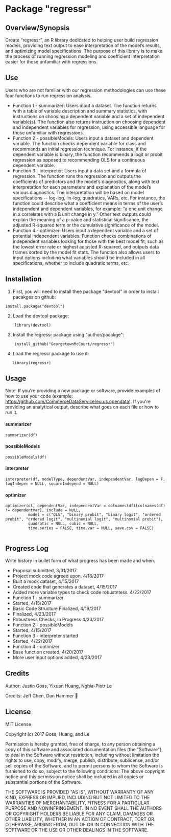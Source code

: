 # Package "regressr"


## Overview/Synopsis
 Create “regressr”, an R library dedicated to helping user build regression models, providing text output to ease interpretation of the model’s results, and optimizing model specifications. The purpose of this library is to make the process of running regression modeling and coefficient interpretation easier for those unfamiliar with regressions.

## Use
Users who are not familiar with our regression methodologies can use these four functions to run regression analysis.
* Function 1 - summarizer: Users input a dataset. The function returns with a table of variable description and summary statistics, with instructions on choosing a dependent variable and a set of independent variable(s). The function also returns instruction on choosing dependent and independent variables for regression, using accessible language for those unfamiliar with regressions.
* Function 2 - possibleModels: Users input a dataset and dependent variable. The function checks dependent variable for class and recommends an initial regression technique. For instance, if the dependent variable is binary, the function recommends a logit or probit regression as opposed to recommending OLS for a continuous dependent variable.
* Function 3 - interpreter: Users input a data set and a formula of regression. The function runs the regression and outputs the coefficients of predictors and the model’s diagnostics, along with text interpretation for each parameters and explanation of the model’s various diagnostics. The interpretation will be based on model specifications -- log-log, lin-log, quadratics, VARs, etc. For instance, the function could describe what a coefficient means in terms of the user’s independent and dependent variables, for example: “a one unit change in x correlates with a B unit change in y.” Other text outputs could explain the meaning of a p-value and statistical significance, the adjusted R-squared term or the cumulative significance of the model.
* Function 4 - optimizer: Users input a dependent variable and a set of potential independent variables. Function checks combinations of independent variables looking for those with the best model fit, such as the lowest error rate or highest adjusted R-squared, and outputs data frames sorted by the model fit stats. The function also allows users to input options including what variables should be included in all specifications, whether to include quadratic terms, etc.


## Installation
 1. First, you will need to install thee package "devtool" in order to install pacakges on github:
```
install.package("devtool")
```
 2. Load the devtool package:    
```
    library(devtool)
```
 3. Install the regressr package using "author/pacakge":
```
    install_github("GeorgetownMcCourt/regressr")
```
 4. Load the regressr package to use it:
 ```
    library(regressr)
 ```

## Usage
Note: If you're providing a new package or software, provide examples of how to use your code (example: https://github.com/CommerceDataService/eu.us.opendata). If you're providing an analytical output, describe what goes on each file or how to run it.
#### summarizer
```
summarizer(df)
```
#### possibleModels
```
possibleModels(df)
```
#### interpreter
```
interpreter(df, modelType, dependentVar, independentVar, logDepen = F, logIndepen = NULL, squareIndepend = NULL)
```

#### optimizer
```
optimizer(df, dependentVar, independentVar = colnames(df)[colnames(df) != dependentVar], include = NULL,
          model = c("OLS", "binary probit", "binary logit", "ordered probit", "ordered logit", "multinomial logit", "multinomial probit"),
          quadratic = NULL, cubic = NULL,
          time.series = FALSE, time.var = NULL, save.csv = FALSE)


```

## Progress Log
 Write history in bullet form of what progress has been made and when.
 * Proposal submitted, 3/31/2017
 * Project mock code agreed upon, 4/18/2017
 * Built a mock dataset, 4/15/2017
  * Created code that generates a dataset, 4/15/2017
  * Added more variable types to check code robustntess. 4/22/2017
 * Function 1 - summarizer
  * Started, 4/15/2017
  * Basic Code Structure Finalized, 4/19/2017
  * Finalized, 4/23/2017
  * Robustness Checks, in Progress 4/23/2017
 * Function 2 - possibleModels
  * Started, 4/15/2017
 * Function 3 - interpreter started
  * Started, 4/22/2017
 * Function 4 - optimizer
  * Base function created, 4/20/2017
  * More user input options added, 4/23/2017




## Credits
Author: Justin Goss, Yixuan Huang, Nghia-Piotr Le

Credits: Jeff Chen, Dan Hammer :hammer:

## License
MIT License

Copyright (c) 2017 Goss, Huang, and Le

Permission is hereby granted, free of charge, to any person obtaining a copy of this software and associated documentation files (the "Software"), to deal in the Software without restriction, including without limitation the rights to use, copy, modify, merge, publish, distribute, sublicense, and/or sell copies of the Software, and to permit persons to whom the Software is furnished to do so, subject to the following conditions:
The above copyright notice and this permission notice shall be included in all copies or substantial portions of the Software.

THE SOFTWARE IS PROVIDED "AS IS", WITHOUT WARRANTY OF ANY KIND, EXPRESS OR IMPLIED, INCLUDING BUT NOT LIMITED TO THE WARRANTIES OF MERCHANTABILITY, FITNESS FOR A PARTICULAR PURPOSE AND NONINFRINGEMENT. IN NO EVENT SHALL THE AUTHORS OR COPYRIGHT HOLDERS BE LIABLE FOR ANY CLAIM, DAMAGES OR OTHER LIABILITY, WHETHER IN AN ACTION OF CONTRACT, TORT OR OTHERWISE, ARISING FROM, OUT OF OR IN CONNECTION WITH THE SOFTWARE OR THE USE OR OTHER DEALINGS IN THE SOFTWARE.
